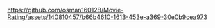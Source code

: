 




https://github.com/osman160128/Movie-Rating/assets/140810457/b66b4610-1613-453e-a369-30e0b9cea973

